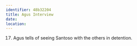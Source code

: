 ```yaml
---
identifier: 48b32204
title: Agus Interview
date:  
location: 
---
```


17. Agus tells of seeing Santoso with the others in detention.

